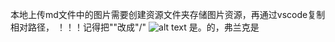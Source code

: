 本地上传md文件中的图片需要创建资源文件夹存储图片资源，再通过vscode复制相对路径，
！！！记得把"\"改成"/"
![alt text](QQ20241113-130207-1.png)
是。的，弗兰克是